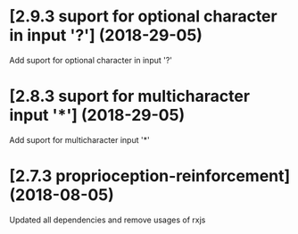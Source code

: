 <a name="2.9.3"></a>
# [2.9.3 suport for optional character in input '?'] (2018-29-05)

Add suport for optional character in input '?'

<a name="2.8.3"></a>
# [2.8.3 suport for multicharacter input '*'] (2018-29-05)

Add suport for multicharacter input '*'


<a name="2.7.3"></a>
# [2.7.3 proprioception-reinforcement] (2018-08-05)

Updated all dependencies and remove usages of rxjs